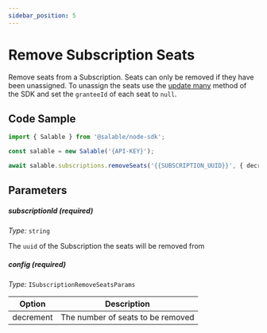 ```yaml
---
sidebar_position: 5
---
```


# Remove Subscription Seats

Remove seats from a Subscription. Seats can only be removed if they have been unassigned. To unassign the seats use the [update many](../licenses/update-many.md) method of the SDK and set the `granteeId` of each seat to `null`.

## Code Sample

```typescript
import { Salable } from '@salable/node-sdk';

const salable = new Salable('{API-KEY}');

await salable.subscriptions.removeSeats('{{SUBSCRIPTION_UUID}}', { decrement: 2 });
```

## Parameters

##### subscriptionId (_required_)

_Type:_ `string`

The `uuid` of the Subscription the seats will be removed from

##### config (_required_)

_Type:_ `ISubscriptionRemoveSeatsParams`

| Option    | Description                       |
| --------- | --------------------------------- |
| decrement | The number of seats to be removed |
